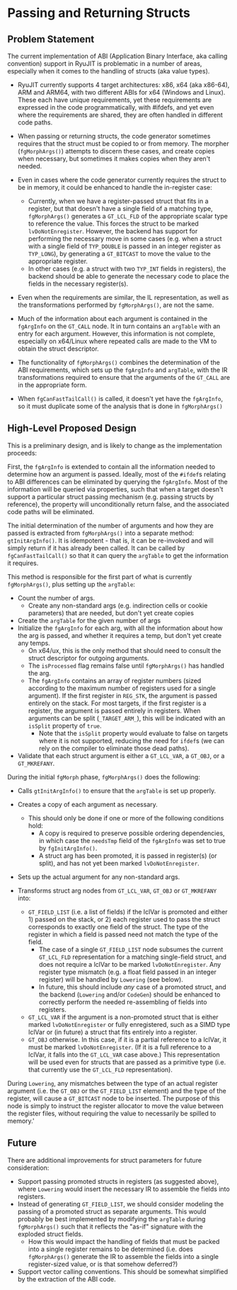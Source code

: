 Passing and Returning Structs
=============================
Problem Statement
-----------------
The current implementation of ABI (Application Binary Interface, aka calling
convention) support in RyuJIT is problematic in a number of areas, especially
when it comes to the handling of structs (aka value types).

- RyuJIT currently supports 4 target architectures: x86, x64 (aka x86-64), ARM
  and ARM64, with two different ABIs for x64 (Windows and Linux).
  These each have unique requirements, yet these requirements are expressed in
  the code programmatically, with #ifdefs, and yet even where the requirements
  are shared, they are often handled in different code paths.

- When passing or returning structs, the code generator sometimes requires
  that the struct must be copied to or from memory. The morpher (`fgMorphArgs()`)
  attempts to discern these cases, and create copies when necessary, but sometimes it
  makes copies when they aren't needed.

- Even in cases where the code generator currently requires the struct to be
  in memory, it could be enhanced to handle the in-register case:
  - Currently, when we have a register-passed struct that fits in a register,
    but that doesn't have a single field of a matching type,
    `fgMorphArgs()` generates a `GT_LCL_FLD` of the appropriate scalar type
    to reference the value. This forces the struct to be marked `lvDoNotEnregister`.
    However, the backend has support for performing the necessary move in
    some cases (e.g. when a struct with a single field of `TYP_DOUBLE` is passed
    in an integer register as `TYP_LONG`), by generating a `GT_BITCAST` to move
    the value to the appropriate register.
  - In other cases (e.g. a struct with two `TYP_INT` fields in registers), the
    backend should be able to generate the necessary code to place the fields
    in the necessary register(s).

- Even when the requirements are similar, the IL representation, as well as the
  transformations performed by `fgMorphArgs()`, are not the same.

- Much of the information about each argument is contained in the `fgArgInfo`
  on the `GT_CALL` node. It in turn contains an `argTable` with an entry for
  each argument. However, this information is not complete, especially on
  x64/Linux where repeated calls are made to the VM to obtain the struct
  descriptor.

- The functionality of `fgMorphArgs()` combines the determination of the ABI
  requirements, which sets up the `fgArgInfo` and `argTable`, with the IR
  transformations required to ensure that the arguments of the `GT_CALL` are
  in the appropriate form.

- When `fgCanFastTailCall()` is called, it doesn't yet have the `fgArgInfo`,
  so it must duplicate some of the analysis that is done in `fgMorphArgs()`

High-Level Proposed Design
--------------------------
This is a preliminary design, and is likely to change as the implementation proceeds:

First, the `fgArgInfo` is extended to contain all the information needed to determine
how an argument is passed. Ideally, most of the `#ifdef`s relating to ABI differences
can be eliminated by querying the `fgArgInfo`. Most of the information will be queried
via properties, such that when a target doesn't support a particular struct passing
mechanism (e.g. passing structs by reference), the property will unconditionally return false, and the associated code paths will be eliminated.

The initial determination of the number of arguments and how they
are passed is extracted from `fgMorphArgs()` into a separate method: `gtInitArgInfo()`. It is idempotent - that is, it can be re-invoked and will simply return if it
has already been called. It can be called by `fgCanFastTailCall()` so that it can query
the `argTable` to get the information it requires.

This method is responsible for the first part of what is currently `fgMorphArgs()`, plus setting up the `argTable`:
- Count the number of args.
  - Create any non-standard args (e.g. indirection cells or cookie parameters) that
    are needed, but don't yet create copies
- Create the `argTable` for the given number of args
- Initialize the `fgArgInfo` for each arg, with all the information about how
  the arg is passed, and whether it requires a temp, but don't yet create any
  temps.
  - On x64/ux, this is the only method that should need to consult the struct
    descriptor for outgoing arguments.
  - The `isProcessed` flag remains false until `fgMorphArgs()` has handled
    the arg.
  - The `fgArgInfo` contains an array of register numbers (sized according to the
    maximum number of registers used for a single argument). If the first register
    in `REG_STK`, the argument is passed entirely on the stack. For most targets,
    if the first register is a register, the argument is passed entirely in
    registers. When arguments can be split (`_TARGET_ARM_`), this will be indicated
    with an `isSplit` property of `true`.
    - Note that the `isSplit` property would evaluate to false on targets where
      it is not supported, reducing the need for `ifdef`s (we can rely on the compiler
      to eliminate those dead paths).
- Validate that each struct argument is either a `GT_LCL_VAR`, a `GT_OBJ`,
  or a `GT_MKREFANY`.

During the initial `fgMorph` phase, `fgMorphArgs()` does the following:

- Calls `gtInitArgInfo()` to ensure that the `argTable` is set up properly.

- Creates a copy of each argument as necessary.
  - This should only be done if one or more of the following conditions hold:
    - A copy is required to preserve possible ordering dependencies, in which
      case the `needsTmp` field of the `fgArgInfo` was set to true by
      `fgInitArgInfo()`.
    - A struct arg has been promoted, it is passed in register(s) (or split),
      and has not yet been marked `lvDoNotEnregister`.

- Sets up the actual argument for any non-standard args.

- Transforms struct arg nodes from `GT_LCL_VAR`, `GT_OBJ` or `GT_MKREFANY` into:
  - `GT_FIELD_LIST` (i.e. a list of fields) if the lclVar is promoted and
    either 1) passed on the stack, or 2) each register used to pass the struct
    corresponds to exactly one field of the struct. The type of the register
    in which a field is passed need not match the type of the field.
    - The case of a single `GT_FIELD_LIST` node subsumes the current
      `GT_LCL_FLD` representation for a matching single-field struct,
      and does not require a lclVar to be marked `lvDoNotEnregister`.
      Any register type mismatch (e.g. a float field passed in an integer
      register) will be handled by `Lowering` (see below).
    - In future, this should include *any* case of a promoted struct, and the
      backend (`Lowering` and/or `CodeGen`) should be enhanced to correctly
      perform the needed re-assembling of fields into registers.
  - `GT_LCL_VAR` if the argument is a non-promoted struct that is either
    marked `lvDoNotEnregister` or fully enregistered, such as a SIMD type lclVar
    or (in future) a struct that fits entirely into a register.
  - `GT_OBJ` otherwise. In this case, if it is a partial reference to a lclVar, it must be
    marked `lvDoNotEnregister`. (If it is a full reference to a lclVar, it falls into
    the `GT_LCL_VAR` case above.) This representation will be used even for structs
    that are passed as a primitive type (i.e. that currently use the `GT_LCL_FLD`
    representation).

During `Lowering`, any mismatches between the type of an actual register argument (i.e. the
`GT_OBJ` or the `GT_FIELD_LIST` element) and the type of the register, will cause a
`GT_BITCAST` node to be inserted. The purpose of this node is simply to instruct the
register allocator to move the value between the register files, without requiring the
value to necessarily be spilled to memory.'

Future
------
There are additional improvements for struct parameters for future consideration:

- Support passing promoted structs in registers (as suggested above), where `Lowering`
  would insert the necessary IR to assemble the fields into registers.
- Instead of generating `GT_FIELD_LIST`, we should consider modeling the passing of a
  promoted struct as separate arguments. This would probably be best implemented by
  modifying the `argTable` during `fgMorphArgs()` such that it reflects the "as-if"
  signature with the exploded struct fields.
  - How this would impact the handling of fields that must be packed into a single
    register remains to be determined (i.e. does `fgMorphArgs()` generate the IR
    to assemble the fields into a single register-sized value, or is that somehow
    deferred?)
- Support vector calling conventions. This should be somewhat simplified by the
  extraction of the ABI code.
